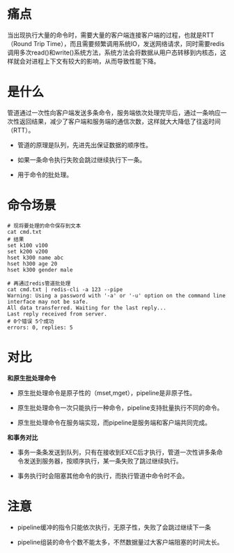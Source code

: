 # 痛点

当出现执行大量的命令时，需要大量的客户端连接客户端的过程，也就是RTT（Round Trip Time），而且需要频繁调用系统IO，发送网络请求，同时需要redis调用多次read()和write()系统方法，系统方法会将数据从用户态转移到内核态，这样就会对进程上下文有较大的影响，从而导致性能下降。

# 是什么

管道通过一次性向客户端发送多条命令，服务端依次处理完毕后，通过一条响应一次性返回结果，减少了客户端和服务端的通信次数，这样就大大降低了往返时间（RTT）。

- 管道的原理是队列，先进先出保证数据的顺序性。

- 如果一条命令执行失败会跳过继续执行下一条。

- 用于命令的批处理。

# 命令场景

```shell
# 现将要处理的命令保存到文本
cat cmd.txt
# 结果
set k100 v100
set k200 v200
hset k300 name abc
hset h300 age 20
hset k300 gender male

# 再通过redis管道批处理
cat cmd.txt | redis-cli -a 123 --pipe
Warning: Using a password with '-a' or '-u' option on the command line interface may not be safe.
All data transferred. Waiting for the last reply...
Last reply received from server.
# 0个错误 5个成功
errors: 0, replies: 5
```

# 对比

**和原生批处理命令**

- 原生批处理命令是原子性的（mset,mget），pipeline是非原子性。

- 原生批处理命令一次只能执行一种命令，pipeline支持批量执行不同的命令。

- 原生批处理命令在服务端实现，而pipeline是服务端和客户端共同完成。

**和事务对比**

- 事务一条条发送到队列，只有在接收到EXEC后才执行，管道一次性讲多条命令发送到服务器，按顺序执行，某一条失败了跳过继续执行。

- 事务执行时会阻塞其他命令的执行，而执行管道中命令时不会。

# 注意

- pipeline缓冲的指令只能依次执行，无原子性，失败了会跳过继续下一条

- pipeline组装的命令个数不能太多，不然数据量过大客户端阻塞的时间太长。
